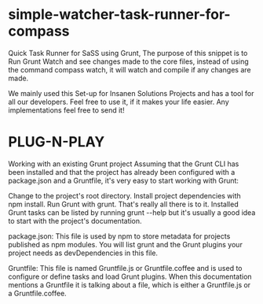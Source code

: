 simple-watcher-task-runner-for-compass
======================================
Quick Task Runner for SaSS using Grunt, The purpose of this snippet is to Run Grunt Watch and see changes made to the core files, instead of using the command compass watch, it will watch and compile if any changes are made. 

We mainly used this Set-up for Insanen Solutions Projects and has a tool for all our developers. Feel free to use it, if it makes your life easier. Any implementations feel free to send it!

PLUG-N-PLAY
======================================

Working with an existing Grunt project
Assuming that the Grunt CLI has been installed and that the project has already been configured with a package.json and a Gruntfile, it's very easy to start working with Grunt:

Change to the project's root directory.
Install project dependencies with npm install.
Run Grunt with grunt.
That's really all there is to it. Installed Grunt tasks can be listed by running grunt --help but it's usually a good idea to start with the project's documentation.

package.json: This file is used by npm to store metadata for projects published as npm modules. You will list grunt and the Grunt plugins your project needs as devDependencies in this file.

Gruntfile: This file is named Gruntfile.js or Gruntfile.coffee and is used to configure or define tasks and load Grunt plugins. When this documentation mentions a Gruntfile it is talking about a file, which is either a Gruntfile.js or a Gruntfile.coffee.
